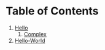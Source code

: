 # Table of Contents

1. [Hello](hello.html)
     1. [Complex](complex.html)
2. [Hello-World](helloworld.html)
